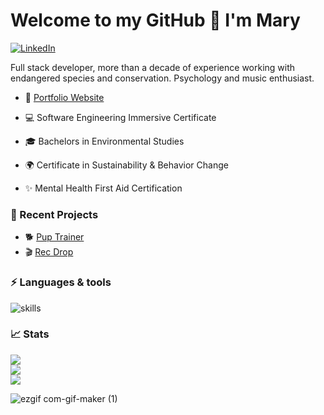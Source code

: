 <h1>Welcome to my GitHub 👋 I'm Mary</h1>

[![LinkedIn](https://img.shields.io/badge/linkedin-%230077B5.svg?style=for-the-badge&logo=linkedin&logoColor=white)](https://www.linkedin.com/in/marylueder/)

Full stack developer, more than a decade of experience working with endangered species and conservation. Psychology and music enthusiast.

- 💜 [Portfolio Website](https://mary-lueder-portfolio.netlify.app/)

- 💻 Software Engineering Immersive Certificate
- 🎓 Bachelors in Environmental Studies
- 🌍 Certificate in Sustainability & Behavior Change
- ✨ Mental Health First Aid Certification


### 🌙 Recent Projects
- 🐕 [Pup Trainer](https://pup-trainer.netlify.app/)
- 🎬 [Rec Drop](https://rec-drop.netlify.app/)

### ⚡ Languages & tools 
![skills](https://skillicons.dev/icons?i=html,css,js,react,typescript,sql,mongodb,vite,git&theme=dark)

### 📈 Stats

![](https://github-readme-stats.vercel.app/api?username=mjlueder&theme=dark&hide_border=true&include_all_commits=true&count_private=true)<br/>
![](https://github-readme-streak-stats.herokuapp.com/?user=mjlueder&theme=dark&hide_border=true)<br/>
![](https://github-readme-stats.vercel.app/api/top-langs/?username=mjlueder&theme=dark&hide_border=true&include_all_commits=true&count_private=true&layout=compact)<br>

![ezgif com-gif-maker (1)](https://user-images.githubusercontent.com/118684310/224094786-77217924-15e7-4b69-a88e-2114cef37634.gif)

<!--
**mjlueder/mjlueder** is a ✨ _special_ ✨ repository because its `README.md` (this file) appears on your GitHub profile.

Here are some ideas to get you started:

- 🔭 I’m currently working on ...
- 🌱 I’m currently learning ...
- 👯 I’m looking to collaborate on ...
- 🤔 I’m looking for help with ...
- 💬 Ask me about ...
- 📫 How to reach me: ...
- 😄 Pronouns: ...
- ⚡ Fun fact: ...
-->

